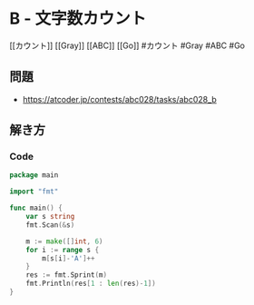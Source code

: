 # B - 文字数カウント
[[カウント]] [[Gray]] [[ABC]] [[Go]]
#カウント #Gray #ABC #Go 

## 問題
- https://atcoder.jp/contests/abc028/tasks/abc028_b

## 解き方
### Code
```go
package main

import "fmt"

func main() {
	var s string
	fmt.Scan(&s)

	m := make([]int, 6)
	for i := range s {
		m[s[i]-'A']++
	}
	res := fmt.Sprint(m)
	fmt.Println(res[1 : len(res)-1])
}
```